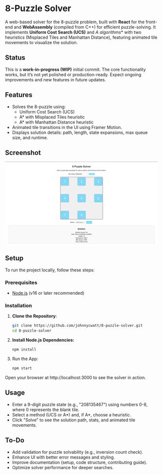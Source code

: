# 8-Puzzle Solver

A web-based solver for the 8-puzzle problem, built with **React** for the front-end and **WebAssembly** (compiled from C++) for efficient puzzle-solving. It implements **Uniform Cost Search (UCS)** and **A* algorithms** with two heuristics (Misplaced Tiles and Manhattan Distance), featuring animated tile movements to visualize the solution.

## Status

This is a **work-in-progress (WIP)** initial commit. The core functionality works, but it’s not yet polished or production-ready. Expect ongoing improvements and new features in future updates.

## Features

- Solves the 8-puzzle using:
    - Uniform Cost Search (UCS)
    - A* with Misplaced Tiles heuristic
    - A* with Manhattan Distance heuristic
- Animated tile transitions in the UI using Framer Motion.
- Displays solution details: path, length, state expansions, max queue size, and runtime.

## Screenshot

![8-Puzzle Solver in Action](screenshots/index2025-03-25.png)

## Setup

To run the project locally, follow these steps:

### Prerequisites
- [Node.js](https://nodejs.org/) (v16 or later recommended)

### Installation
1. **Clone the Repository**:
   ```bash
   git clone https://github.com/johnnycwatt/8-puzzle-solver.git
   cd 8-puzzle-solver

2. **Install Node.js Dependencies:**
   ```bash
   npm install
   
3. Run the App:
   ```bash
   npm start
   
Open your browser at http://localhost:3000 to see the solver in action.

## Usage
- Enter a 9-digit puzzle state (e.g., "208135467") using numbers 0-8, where 0 represents the blank tile.
- Select a method (UCS or A*) and, if A*, choose a heuristic.
- Click "Solve" to see the solution path, stats, and animated tile movements.

## To-Do
- Add validation for puzzle solvability (e.g., inversion count check).
- Enhance UI with better error messages and styling.
- Improve documentation (setup, code structure, contributing guide).
- Optimize solver performance for deeper searches.
